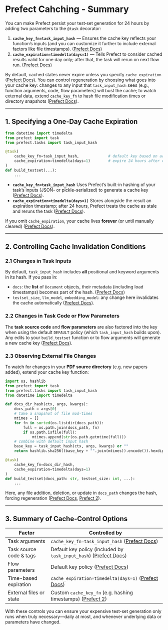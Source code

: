 # Prefect Cahching - Summary

You can make Prefect persist your test‐set generation for 24 hours by adding two parameters to the `@task` decorator:

1. **`cache_key_fn=task_input_hash`** — Ensures the cache key reflects your function’s inputs (and you can customize it further to include external factors like file timestamps). ([Prefect Docs][1])
2. **`cache_expiration=timedelta(days=1)`** — Tells Prefect to consider cached results valid for one day only; after that, the task will rerun on next flow run. ([Prefect Docs][2])

By default, cached states never expire unless you specify `cache_expiration` ([Prefect Docs][1]). You can control regeneration by choosing what goes into your cache key: changes to any input that `task_input_hash` sees (e.g., function arguments, code, flow parameters) will bust the cache; to watch external data, extend `cache_key_fn` to hash file modification times or directory snapshots ([Prefect Docs][3]).

---

## 1. Specifying a One-Day Cache Expiration

```python
from datetime import timedelta
from prefect import task
from prefect.tasks import task_input_hash

@task(
    cache_key_fn=task_input_hash,             # default key based on arguments
    cache_expiration=timedelta(days=1)        # expire 24 hours after caching
)
def build_testset(...):
    ...
```

* **`cache_key_fn=task_input_hash`**
  Uses Prefect’s built-in hashing of your task’s inputs (JSON- or pickle-serialized) to generate a cache key ([Prefect Docs][3]).
* **`cache_expiration=timedelta(days=1)`**
  Stores alongside the result an expiration timestamp; after 24 hours, Prefect treats the cache as stale and reruns the task ([Prefect Docs][2]).

If you omit `cache_expiration`, your cache lives **forever** (or until manually cleared) ([Prefect Docs][1]).

---

## 2. Controlling Cache Invalidation Conditions

### 2.1 Changes in Task Inputs

By default, `task_input_hash` includes **all** positional and keyword arguments in its hash. If you pass in:

* `docs`: the **list** of `Document` objects, their metadata (including load timestamps) becomes part of the hash. ([Prefect Docs][3])
* `testset_size`, `llm_model`, `embedding_model`: any change here invalidates the cache automatically ([Prefect Docs][3]).

### 2.2 Changes in Task Code or Flow Parameters

The **task source code** and **flow parameters** are also factored into the key when using the default `DEFAULT` policy (which `task_input_hash` builds upon). Any edits to your `build_testset` function or to flow arguments will generate a new cache key ([Prefect Docs][1]).

### 2.3 Observing External File Changes

To watch for changes in your **PDF source directory** (e.g. new papers added), extend your cache key function:

```python
import os, hashlib
from prefect import task
from prefect.tasks import task_input_hash
from datetime import timedelta

def docs_dir_hash(ctx, args, kwargs):
    docs_path = args[0]
    # take a snapshot of file mod-times
    mtimes = []
    for fn in sorted(os.listdir(docs_path)):
        full = os.path.join(docs_path, fn)
        if os.path.isfile(full):
            mtimes.append(str(os.path.getmtime(full)))
    # combine with default input hash
    base_key = task_input_hash(ctx, args, kwargs) or ""
    return hashlib.sha256((base_key + "".join(mtimes)).encode()).hexdigest()

@task(
    cache_key_fn=docs_dir_hash,
    cache_expiration=timedelta(days=1)
)
def build_testset(docs_path: str, testset_size: int, ...):
    ...
```

Here, any file addition, deletion, or update in `docs_path` changes the hash, forcing regeneration ([Prefect Docs][3], [Prefect 2][4]).

---

## 3. Summary of Cache-Control Options

| Factor                  | Controlled by                                                          |
| ----------------------- | ---------------------------------------------------------------------- |
| Task arguments          | `cache_key_fn=task_input_hash` ([Prefect Docs][3])                     |
| Task source code & tags | Default key policy (included by `task_input_hash`) ([Prefect Docs][1]) |
| Flow parameters         | Default key policy ([Prefect Docs][1])                                 |
| Time-based expiration   | `cache_expiration=timedelta(days=1)` ([Prefect Docs][2])               |
| External files or state | Custom `cache_key_fn` (e.g. hashing timestamps) ([Prefect 2][4])       |

With these controls you can ensure your expensive test-set generation only runs when truly necessary—daily at most, and whenever underlying data or parameters have changed.

[1]: https://docs.prefect.io/v3/develop/write-tasks?utm_source=chatgpt.com "Write and run tasks - Prefect Docs"
[2]: https://docs.prefect.io/v3/develop/task-caching?utm_source=chatgpt.com "Configure task caching - Prefect Docs"
[3]: https://docs-2.prefect.io/2.10.8/concepts/tasks/?utm_source=chatgpt.com "Tasks - Prefect Docs"
[4]: https://prefect-284-docs.netlify.app/api-ref/prefect/tasks/?utm_source=chatgpt.com "prefect.tasks - Prefect 2 - Coordinating the world's dataflows"
